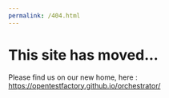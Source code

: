 ```yaml
---
permalink: /404.html
---
```

# This site has moved...

Please find us on our new home, here : https://opentestfactory.github.io/orchestrator/
